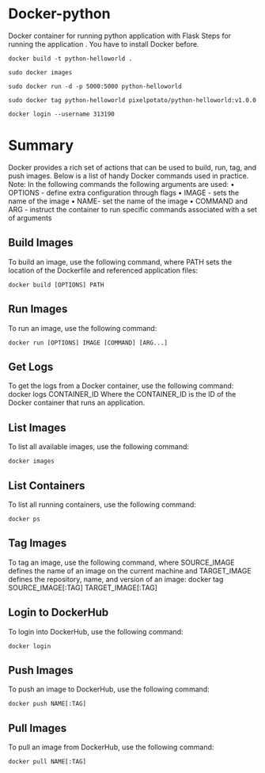 # Docker-python
Docker container for running python application with Flask
Steps for running the application . You have to install Docker before.

```
docker build -t python-helloworld .
```
```
sudo docker images
```
```
sudo docker run -d -p 5000:5000 python-helloworld
```
```
sudo docker tag python-helloworld pixelpotato/python-helloworld:v1.0.0
```
```
docker login --username 313190
```

# Summary

Docker provides a rich set of actions that can be used to build, run, tag, and push images. Below is a list of handy Docker commands used in practice.
Note: In the following commands the following arguments are used:
•	OPTIONS - define extra configuration through flags
•	IMAGE - sets the name of the image
•	NAME- set the name of the image
•	COMMAND and ARG - instruct the container to run specific commands associated with a set of arguments
## Build Images

To build an image, use the following command, where PATH sets the location of the Dockerfile and referenced application files:

```
docker build [OPTIONS] PATH
```

## Run Images
To run an image, use the following command:

```
docker run [OPTIONS] IMAGE [COMMAND] [ARG...]
```

## Get Logs

To get the logs from a Docker container, use the following command:
docker logs CONTAINER_ID
Where the CONTAINER_ID is the ID of the Docker container that runs an application.

## List Images
To list all available images, use the following command:

```
docker images
```

## List Containers
To list all running containers, use the following command:

```
docker ps
```

## Tag Images

To tag an image, use the following command, where SOURCE_IMAGE defines the name of an image on the current machine and TARGET_IMAGE defines the repository, name, and version of an image:
docker tag SOURCE_IMAGE[:TAG] TARGET_IMAGE[:TAG]

## Login to DockerHub
To login into DockerHub, use the following command:

```
docker login
```

## Push Images
To push an image to DockerHub, use the following command:

```
docker push NAME[:TAG]
```

## Pull Images

To pull an image from DockerHub, use the following command:

```
docker pull NAME[:TAG]
```

